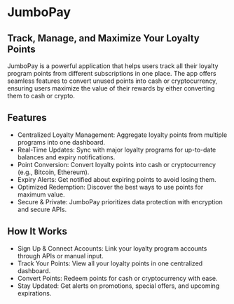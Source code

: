 # JumboPay
## Track, Manage, and Maximize Your Loyalty Points
JumboPay is a powerful application that helps users track all their loyalty program points from different subscriptions in one place. 
The app offers seamless features to convert unused points into cash or cryptocurrency, ensuring users maximize the value of their rewards by either converting them to cash or crypto.

## Features
* Centralized Loyalty Management:
Aggregate loyalty points from multiple programs into one dashboard.
* Real-Time Updates:
Sync with major loyalty programs for up-to-date balances and expiry notifications.
* Point Conversion:
Convert loyalty points into cash or cryptocurrency (e.g., Bitcoin, Ethereum).
* Expiry Alerts:
Get notified about expiring points to avoid losing them.
* Optimized Redemption:
Discover the best ways to use points for maximum value.
* Secure & Private:
JumboPay prioritizes data protection with encryption and secure APIs.

## How It Works
* Sign Up & Connect Accounts:
Link your loyalty program accounts through APIs or manual input.
* Track Your Points:
View all your loyalty points in one centralized dashboard.
* Convert Points:
Redeem points for cash or cryptocurrency with ease.
* Stay Updated:
Get alerts on promotions, special offers, and upcoming expirations.
